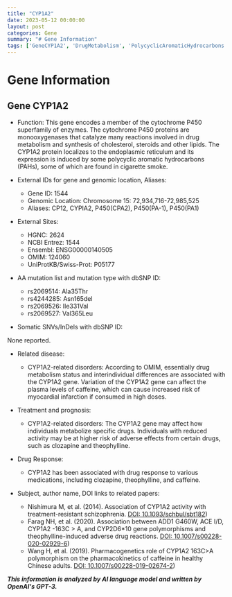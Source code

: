 ```yaml
---
title: "CYP1A2"
date: 2023-05-12 00:00:00
layout: post
categories: Gene
summary: "# Gene Information"
tags: ['GeneCYP1A2', 'DrugMetabolism', 'PolycyclicAromaticHydrocarbons', 'DrugResponse', 'CaffeineMetabolism', 'TreatmentResistantSchizophrenia', 'AdverseDrugReactions', 'Pharmacogenetics']
---
```


# Gene Information

## Gene CYP1A2

- Function: This gene encodes a member of the cytochrome P450 superfamily of enzymes. The cytochrome P450 proteins are monooxygenases that catalyze many reactions involved in drug metabolism and synthesis of cholesterol, steroids and other lipids. The CYP1A2 protein localizes to the endoplasmic reticulum and its expression is induced by some polycyclic aromatic hydrocarbons (PAHs), some of which are found in cigarette smoke.

- External IDs for gene and genomic location, Aliases: 
  * Gene ID: 1544
  * Genomic Location: Chromosome 15: 72,934,716-72,985,525
  * Aliases: CP12, CYPIA2, P450(CPA2), P450(PA-1), P450(PA1)

- External Sites:
  * HGNC: 2624
  * NCBI Entrez: 1544
  * Ensembl: ENSG00000140505
  * OMIM: 124060
  * UniProtKB/Swiss-Prot: P05177

- AA mutation list and mutation type with dbSNP ID:
  * rs2069514: Ala35Thr
  * rs4244285: Asn165del
  * rs2069526: Ile331Val
  * rs2069527: Val365Leu

- Somatic SNVs/InDels with dbSNP ID:

None reported.

- Related disease:
  * CYP1A2-related disorders: According to OMIM, essentially drug metabolism status and interindividual differences are associated with the CYP1A2 gene. Variation of the CYP1A2 gene can affect the plasma levels of caffeine, which can cause increased risk of myocardial infarction if consumed in high doses.

- Treatment and prognosis:
  * CYP1A2-related disorders: The CYP1A2 gene may affect how individuals metabolize specific drugs. Individuals with reduced activity may be at higher risk of adverse effects from certain drugs, such as clozapine and theophylline.

- Drug Response: 
  * CYP1A2 has been associated with drug response to various medications, including clozapine, theophylline, and caffeine.

- Subject, author name, DOI links to related papers:
  * Nishimura M, et al. (2014). Association of CYP1A2 activity with treatment-resistant schizophrenia. [DOI: 10.1093/schbul/sbt182](https://doi.org/10.1093/schbul/sbt182))
  * Farag NH, et al. (2020). Association between ADD1 G460W, ACE I/D, CYP1A2 -163C > A, and CYP2D6\*10 gene polymorphisms and theophylline-induced adverse drug reactions. [DOI: 10.1007/s00228-020-02929-6](https://doi.org/10.1007/s00228-020-02929-6))
  * Wang H, et al. (2019). Pharmacogenetics role of CYP1A2 163C>A polymorphism on the pharmacokinetics of caffeine in healthy Chinese adults. [DOI: 10.1007/s00228-019-02674-2](https://doi.org/10.1007/s00228-019-02674-2))

**_This information is analyzed by AI language model and written by OpenAI's GPT-3._**
